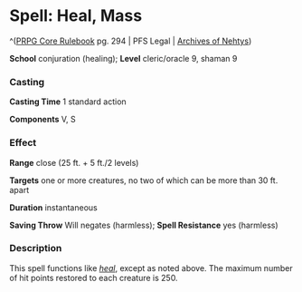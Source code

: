 # Spell: Heal, Mass

^([PRPG Core Rulebook][ss-mass-heal] pg. 294 | PFS Legal | [Archives of Nehtys][sn-mass-heal])

**School** conjuration (healing); **Level** cleric/oracle 9, shaman 9

### Casting

**Casting Time** 1 standard action  

**Components** V, S

### Effect

**Range** close (25 ft. + 5 ft./2 levels)  

**Targets** one or more creatures, no two of which can be more than 30 ft. apart  

**Duration** instantaneous  

**Saving Throw** Will negates (harmless); **Spell Resistance** yes (harmless)

### Description

This spell functions like _[heal]_, except as noted above. The maximum number of hit points restored to each creature is 250.

[ss-mass-heal]: http://paizo.com/pathfinderRPG/v57
[sn-mass-heal]: http://www.archivesofnethys.com/SpellDisplay.aspx?ItemName=Heal%2C%20Mass
[heal]: http://www.archivesofnethys.com/SpellDisplay.aspx?ItemName=heal
